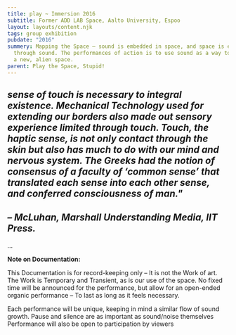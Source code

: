 ```yaml
---
title: play ~ Immersion 2016
subtitle: Former ADD LAB Space, Aalto University, Espoo
layout: layouts/content.njk
tags: group exhibition
pubdate: "2016"
summery: Mapping the Space – sound is embedded in space, and space is extended
  through sound. The performances of action is to use sound as a way to explore
  a new, alien space.
parent: Play the Space, Stupid!
---
```

## *sense of touch is necessary to integral existence. Mechanical Technology used for extending our borders also made out sensory experience limited through touch. Touch, the haptic sense, is not only contact through the skin but also has much to do with our mind and nervous system. The Greeks had the notion of consensus of a faculty of ‘common sense’ that translated each sense into each other sense, and conferred consciousness of man."*

## *– McLuhan, Marshall Understanding Media, IIT Press.*

...

**Note on Documentation:** 

This Documentation is for record-keeping only – It is not the Work of art.
The Work is Temporary and Transient, as is our use of the space.
No fixed time will be announced for the performance, but allow for an open-ended organic performance – To last as long as it feels necessary.

Each performance will be unique, keeping in mind a similar flow of sound growth. Pause and silence are as important as sound/noise themselves
Performance will also be open to participation by viewers
